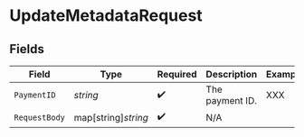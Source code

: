 # UpdateMetadataRequest


## Fields

| Field               | Type                | Required            | Description         | Example             |
| ------------------- | ------------------- | ------------------- | ------------------- | ------------------- |
| `PaymentID`         | *string*            | :heavy_check_mark:  | The payment ID.     | XXX                 |
| `RequestBody`       | map[string]*string* | :heavy_check_mark:  | N/A                 |                     |